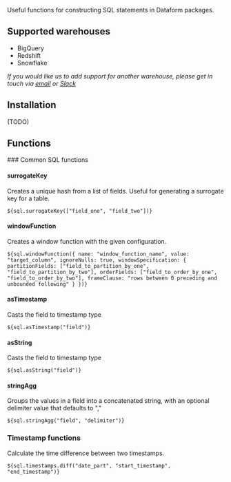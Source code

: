 Useful functions for constructing SQL statements in Dataform packages.

## Supported warehouses

- BigQuery
- Redshift
- Snowflake

_If you would like us to add support for another warehouse, please get in touch via [email](mailto:team@dataform.co) or [Slack](https://dataform.co/slack)_

## Installation

(TODO)

## Functions

### Common SQL functions

#### surrogateKey

Creates a unique hash from a list of fields. Useful for generating a surrogate key for a table.

`${sql.surrogateKey(["field_one", "field_two"])}`

#### windowFunction

Creates a window function with the given configuration.

`${sql.windowFunction({ name: "window_function_name", value: "target_column", ignoreNulls: true, windowSpecification: { partitionFields: ["field_to_partition_by_one", "field_to_partition_by_two"], orderFields: ["field_to_order_by_one", "field_to_order_by_two"], frameClause: "rows between 0 preceding and unbounded following" } })}`

#### asTimestamp

Casts the field to timestamp type

`${sql.asTimestamp("field")}`

#### asString

Casts the field to timestamp type

`${sql.asString("field")}`

#### stringAgg

Groups the values in a field into a concatenated string, with an optional delimiter value that defaults to ","

`${sql.stringAgg("field", "delimiter")}`

### Timestamp functions

Calculate the time difference between two timestamps.

`${sql.timestamps.diff("date_part", "start_timestamp", "end_timestamp")}`
